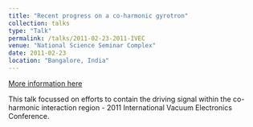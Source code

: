 ```yaml
---
title: "Recent progress on a co-harmonic gyrotron"
collection: talks
type: "Talk"
permalink: /talks/2011-02-23-2011-IVEC
venue: "National Science Seminar Complex"
date: 2011-02-23
location: "Bangalore, India"
---
```


[More information here](https://doi.org/10.1109/IVEC.2011.5746898)

This talk focussed on efforts to contain the driving signal within the co-harmonic interaction region - 2011 International Vacuum Electronics Conference.
